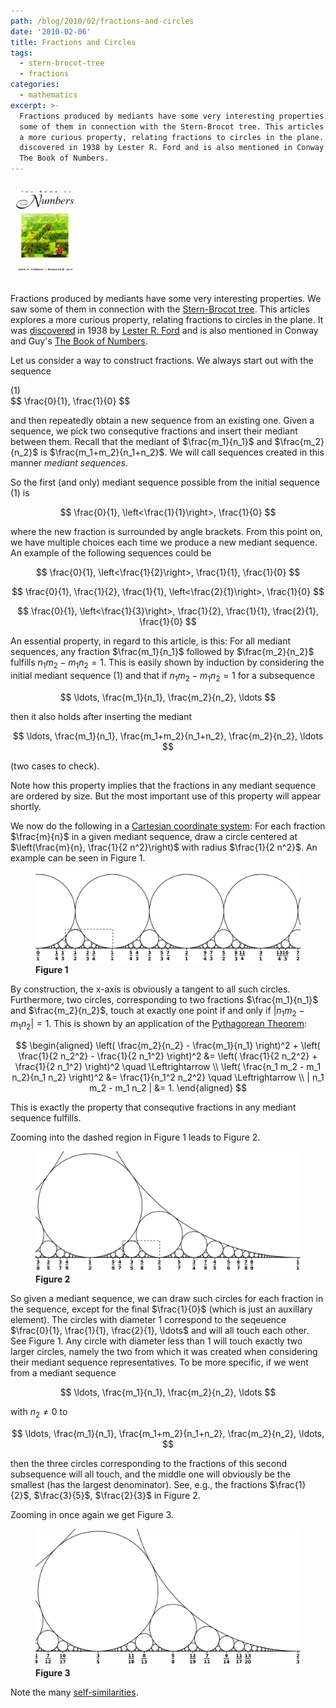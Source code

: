 ```yaml
---
path: /blog/2010/02/fractions-and-circles
date: '2010-02-06'
title: Fractions and Circles
tags:
  - stern-brocot-tree
  - fractions
categories:
  - mathematics
excerpt: >-
  Fractions produced by mediants have some very interesting properties. We saw
  some of them in connection with the Stern-Brocot tree. This articles explores
  a more curious property, relating fractions to circles in the plane. It was
  discovered in 1938 by Lester R. Ford and is also mentioned in Conway and Guy's
  The Book of Numbers.
---
```

<div class="pull-right"><a href="https://en.wikipedia.org/wiki/Special:BookSources/038797993X"><img src="/media/books/conway-guy.jpg" alt=""></a></div>

Fractions produced by mediants have some very interesting properties. We saw some of them in connection with the [Stern-Brocot tree](/blog/2009/12/the-stern-brocot-tree-of-fractions). This articles explores a more curious property, relating fractions to circles in the plane. It was [discovered](http://www.jstor.org/pss/2302799) in 1938 by [Lester R. Ford](http://en.wikipedia.org/wiki/Lester_R._Ford) and is also mentioned in Conway and Guy's [The Book of Numbers](http://books.google.com/books?id=0--3rcO7dMYC&amp;printsec=frontcover&amp;source=gbs_ge_summary_r&amp;cad=0#v=onepage&amp;q&amp;f=false).<span></span>

Let us consider a way to construct fractions. We always start out with the sequence

<div class="pull-right">(1)</div>
$$
\frac{0}{1}, \frac{1}{0}
$$

and then repeatedly obtain a new sequence from an existing one. Given a sequence, we pick two consequtive fractions and insert their mediant between them. Recall that the mediant of $\frac{m_1}{n_1}$ and $\frac{m_2}{n_2}$ is $\frac{m_1+m_2}{n_1+n_2}$. We will call sequences created in this manner *mediant sequences*.

So the first (and only) mediant sequence possible from the initial sequence (1) is

$$
\frac{0}{1}, \left<\frac{1}{1}\right>, \frac{1}{0}
$$

where the new fraction is surrounded by angle brackets. From this point on, we have multiple choices each time we produce a new mediant sequence. An example of the following sequences could be

$$
\frac{0}{1}, \left<\frac{1}{2}\right>, \frac{1}{1}, \frac{1}{0}
$$

$$
\frac{0}{1}, \frac{1}{2}, \frac{1}{1}, \left<\frac{2}{1}\right>, \frac{1}{0}
$$

$$
\frac{0}{1}, \left<\frac{1}{3}\right>, \frac{1}{2}, \frac{1}{1}, \frac{2}{1}, \frac{1}{0}
$$

An essential property, in regard to this article, is this: For all mediant sequences, any fraction $\frac{m_1}{n_1}$ followed by $\frac{m_2}{n_2}$ fulfills $n_1 m_2 - m_1 n_2 = 1$. This is easily shown by induction by considering the initial mediant sequence&nbsp;(1) and that if $n_1 m_2 - m_1 n_2 = 1$ for a subsequence

$$
\ldots, \frac{m_1}{n_1}, \frac{m_2}{n_2}, \ldots
$$

then it also holds after inserting the mediant

$$
\ldots, \frac{m_1}{n_1}, \frac{m_1+m_2}{n_1+n_2}, \frac{m_2}{n_2}, \ldots
$$

(two cases to check).

Note how this property implies that the fractions in any mediant sequence are ordered by size. But the most important use of this property will appear shortly.

We now do the following in a [Cartesian coordinate system](http://en.wikipedia.org/wiki/Cartesian_coordinate_system): For each fraction $\frac{m}{n}$ in a given mediant sequence, draw a circle centered at $\left(\frac{m}{n}, \frac{1}{2 n^2}\right)$ with radius $\frac{1}{2 n^2}$. An example can be seen in Figure&nbsp;1.

<figure>
  <img src="/media/ford1.svg" class="img-responsive" alt="Ford circles 1">
  <figcaption><strong>Figure 1</strong></figcaption>
</figure>

By construction, the x-axis is obviously a tangent to all such circles. Furthermore, two circles, corresponding to two fractions $\frac{m_1}{n_1}$ and $\frac{m_2}{n_2}$, touch at exactly one point if and only if $| n_1 m_2 - m_1 n_2 | = 1$. This is shown by an application of the [Pythagorean Theorem](http://en.wikipedia.org/wiki/Pythagorean_theorem):

$$
\begin{aligned} \left( \frac{m_2}{n_2} - \frac{m_1}{n_1} \right)^2 + \left( \frac{1}{2 n_2^2} - \frac{1}{2 n_1^2} \right)^2 &= \left( \frac{1}{2 n_2^2} + \frac{1}{2 n_1^2} \right)^2 \quad \Leftrightarrow \\ \left( \frac{n_1 m_2 - m_1 n_2}{n_1 n_2} \right)^2 &= \frac{1}{n_1^2 n_2^2} \quad \Leftrightarrow \\ | n_1 m_2 - m_1 n_2 | &= 1. \end{aligned}
$$

This is exactly the property that consequtive fractions in any mediant sequence fulfills.

Zooming into the dashed region in Figure&nbsp;1 leads to Figure&nbsp;2.

<figure>
  <img src="/media/ford2.svg" class="img-responsive" alt="Ford circles 2">
  <figcaption><strong>Figure 2</strong></figcaption>
</figure>

So given a mediant sequence, we can draw such circles for each fraction in the sequence, except for the final $\frac{1}{0}$ (which is just an auxillary element). The circles with diameter $1$ correspond to the seqeuence $\frac{0}{1}, \frac{1}{1}, \frac{2}{1}, \ldots$ and will all touch each other. See Figure&nbsp;1. Any circle with diameter less than $1$ will touch exactly two larger circles, namely the two from which it was created when considering their mediant sequence representatives. To be more specific, if we went from a mediant sequence

$$
\ldots, \frac{m_1}{n_1}, \frac{m_2}{n_2}, \ldots
$$

with $n_2 \neq 0$ to

$$
\ldots, \frac{m_1}{n_1}, \frac{m_1+m_2}{n_1+n_2}, \frac{m_2}{n_2}, \ldots,
$$

then the three circles corresponding to the fractions of this second subsequence will all touch, and the middle one will obviously be the smallest (has the largest denominator). See, e.g., the fractions $\frac{1}{2}$, $\frac{3}{5}$, $\frac{2}{3}$ in Figure&nbsp;2.

Zooming in once again we get Figure&nbsp;3.

<figure>
  <img src="/media/ford3.svg" class="img-responsive" alt="Ford circles 3">
  <figcaption><strong>Figure 3</strong></figcaption>
</figure>

Note the many [self-similarities](http://en.wikipedia.org/wiki/Self-similarity).
